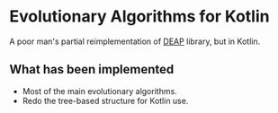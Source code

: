 Evolutionary Algorithms for Kotlin
==================================

A poor man's partial reimplementation of [DEAP](https://deap.readthedocs.io/en/master/) library, but in Kotlin.

What has been implemented
-------------------------

- Most of the main evolutionary algorithms.
- Redo the tree-based structure for Kotlin use.